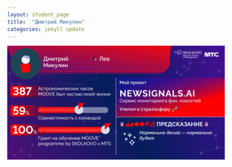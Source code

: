 ```yaml
---
layout: student_page
title:  "Дмитрий Микулин"
categories: jekyll update
---
```

<img class="img-fluid" src="/img/posts/Дмитрий Микулин.png" alt="moove-1">
